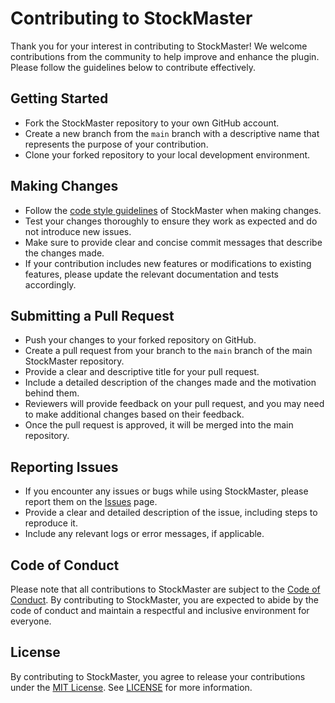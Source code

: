 # Contributing to StockMaster

Thank you for your interest in contributing to StockMaster! We welcome contributions from the community to help improve and enhance the plugin. Please follow the guidelines below to contribute effectively.

## Getting Started

- Fork the StockMaster repository to your own GitHub account.
- Create a new branch from the `main` branch with a descriptive name that represents the purpose of your contribution.
- Clone your forked repository to your local development environment.

## Making Changes

- Follow the [code style guidelines](https://github.com/YourUsername/StockMaster/blob/main/CODE_STYLE.md) of StockMaster when making changes.
- Test your changes thoroughly to ensure they work as expected and do not introduce new issues.
- Make sure to provide clear and concise commit messages that describe the changes made.
- If your contribution includes new features or modifications to existing features, please update the relevant documentation and tests accordingly.

## Submitting a Pull Request

- Push your changes to your forked repository on GitHub.
- Create a pull request from your branch to the `main` branch of the main StockMaster repository.
- Provide a clear and descriptive title for your pull request.
- Include a detailed description of the changes made and the motivation behind them.
- Reviewers will provide feedback on your pull request, and you may need to make additional changes based on their feedback.
- Once the pull request is approved, it will be merged into the main repository.

## Reporting Issues

- If you encounter any issues or bugs while using StockMaster, please report them on the [Issues](https://github.com/YourUsername/StockMaster/issues) page.
- Provide a clear and detailed description of the issue, including steps to reproduce it.
- Include any relevant logs or error messages, if applicable.

## Code of Conduct

Please note that all contributions to StockMaster are subject to the [Code of Conduct](https://github.com/YourUsername/StockMaster/blob/main/CODE_OF_CONDUCT.md). By contributing to StockMaster, you are expected to abide by the code of conduct and maintain a respectful and inclusive environment for everyone.

## License

By contributing to StockMaster, you agree to release your contributions under the [MIT License](https://opensource.org/licenses/MIT). See [LICENSE](https://github.com/YourUsername/StockMaster/blob/main/LICENSE) for more information.
